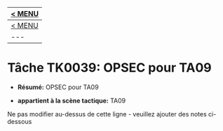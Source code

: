 |[< MENU](../../README.md)|
|---|
|[< MENU](../README.md)|
|---|
# Tâche TK0039: OPSEC pour TA09

* **Résumé:** OPSEC pour TA09

* **appartient à la scène tactique:** TA09

Ne pas modifier au-dessus de cette ligne - veuillez ajouter des notes ci-dessous
